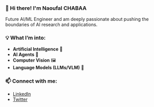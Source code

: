 

<!--
**naoufalcb/naoufalcb** is a ✨ _special_ ✨ repository because its `README.md` (this file) appears on your GitHub profile.

Here are some ideas to get you started:

- 🔭 I’m currently working on ...
- 🌱 I’m currently learning ...
- 👯 I’m looking to collaborate on ...
- 🤔 I’m looking for help with ...
- 💬 Ask me about ...
- 📫 How to reach me: ...
- 😄 Pronouns: ...
- ⚡ Fun fact: ...
-->
### 👋 Hi there! I'm Naoufal CHABAA

Future AI/ML Engineer and am deeply passionate about pushing the boundaries of AI research and applications.  

### 💡 What I’m into:  
- **Artificial Intelligence** 🌟
- **AI Agents** 🤖
- **Computer Vision** 🖼️  
- **Language Models (LLMs/VLM)** 💬  

### 📫 Connect with me:
- [LinkedIn](https://www.linkedin.com/in/naoufal-chabaa)
- [Twitter](https://x.com/naoufalcb)
